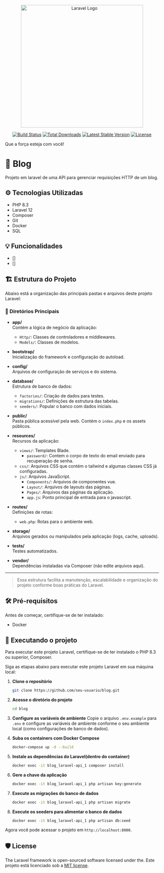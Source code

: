 <p align="center"><a href="https://laravel.com" target="_blank"><img src="https://raw.githubusercontent.com/laravel/art/master/logo-lockup/5%20SVG/2%20CMYK/1%20Full%20Color/laravel-logolockup-cmyk-red.svg" width="400" alt="Laravel Logo"></a></p>

<p align="center">
<a href="https://github.com/laravel/framework/actions"><img src="https://github.com/laravel/framework/workflows/tests/badge.svg" alt="Build Status"></a>
<a href="https://packagist.org/packages/laravel/framework"><img src="https://img.shields.io/packagist/dt/laravel/framework" alt="Total Downloads"></a>
<a href="https://packagist.org/packages/laravel/framework"><img src="https://img.shields.io/packagist/v/laravel/framework" alt="Latest Stable Version"></a>
<a href="https://packagist.org/packages/laravel/framework"><img src="https://img.shields.io/packagist/l/laravel/framework" alt="License"></a>
</p>

Que a força esteja com você!

# 📖 Blog

Projeto em laravel de uma API para gerenciar requisições HTTP de um blog.

## ⚙️ Tecnologias Utilizadas

- PHP 8.3
- Laravel 12
- Composer
- Git
- Docker
- SQL

## 💡 Funcionalidades
- []
- [] 

## 🏗️ Estrutura do Projeto

Abaixo está a organização das principais pastas e arquivos deste projeto Laravel:

### 📂 Diretórios Principais

- **app/**  
  Contém a lógica de negócio da aplicação:
  - `Http/`: Classes de controladores e middlewares.
  - `Models/`: Classes de modelos.

- **bootstrap/**  
  Inicialização do framework e configuração do autoload.

- **config/**  
  Arquivos de configuração de serviços e do sistema.

- **database/**  
  Estrutura de banco de dados:
  - `factories/`: Criação de dados para testes.
  - `migrations/`: Definições de estrutura das tabelas.
  - `seeders/`: Popular o banco com dados iniciais.

- **public/**  
  Pasta pública acessível pela web. Contém o `index.php` e os assets públicos.

- **resources/**  
  Recursos da aplicação:
  - `views/`: Templates Blade.
    - `password/`: Contem o corpo de texto do email enviado para recuperação de senha.
  - `css/`: Arquivos CSS que contém o tailwind e algumas classes CSS já configuradas.
  - `js/`: Arquivos JavaScript.
    - `Components/`: Arquivos de componentes vue.
    - `Layout/`: Arquivos de layouts das páginas.
    - `Pages/`: Arquivos das páginas da aplicação.
    - `app.js`: Ponto principal de entrada para o javascript.
- **routes/**  
  Definições de rotas:
  - `web.php`: Rotas para o ambiente web.

- **storage/**  
  Arquivos gerados ou manipulados pela aplicação (logs, cache, uploads).

- **tests/**  
  Testes automatizados.

- **vendor/**  
  Dependências instaladas via Composer (não edite arquivos aqui).

---

> Essa estrutura facilita a manutenção, escalabilidade e organização do projeto conforme boas práticas do Laravel.


## 🛠️ Pré-requisitos
Antes de começar, certifique-se de ter instalado: 
- Docker

## 🚀 Executando o projeto
Para executar este projeto Laravel, certifique-se de ter instalado o PHP 8.3 ou superior, Composer.

Siga as etapas abaixo para executar este projeto Laravel em sua máquina local:

1. **Clone o repositório**  
   ```bash
   git clone https://github.com/seu-usuario/blog.git

2. **Acesse o diretório do projeto**
   ```bash
   cd blog


3. **Configure as variáveis de ambiente**
    Copie o arquivo `.env.example` para `.env` e configure as variáveis de ambiente conforme o seu ambiente local (como configurações de banco de dados).

4. **Suba os containers com Docker Compose**
   ```bash
   docker-compose up -d --build

5. **Instale as dependências do Laravel(dentro do container)**
   ```bash
   docker exec -it blog_laravel-api_1 composer install

6. **Gere a chave da aplicação**
   ```bash
   docker exec -it blog_laravel-api_1 php artisan key:generate

7. **Execute as migrações do banco de dados**
    ```bash
    docker exec -it blog_laravel-api_1 php artisan migrate

8. **Execute os seeders para alimentar o banco de dados**
    ```bash
    docker exec -it blog_laravel-api_1 php artisan db:seed

Agora você pode acessar o projeto em `http://localhost:8000`.

## 🛡️ License

The Laravel framework is open-sourced software licensed under the. Este projeto está licenciado sob a [MIT license](https://opensource.org/licenses/MIT).